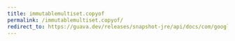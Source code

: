```yaml
---
title: immutablemultiset.copyof
permalink: /immutablemultiset.copyof/
redirect_to: https://guava.dev/releases/snapshot-jre/api/docs/com/google/common/collect/ImmutableMultiset.html#copyOf-E:A-
---
```

